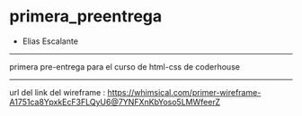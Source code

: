 # primera_preentrega

- Elias Escalante

----
primera pre-entrega para el curso de html-css de coderhouse

----

url del link del wireframe : https://whimsical.com/primer-wireframe-A1751ca8YpxkEcF3FLQyU6@7YNFXnKbYoso5LMWfeerZ
